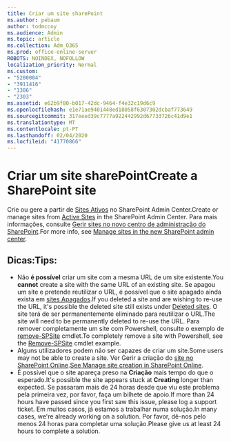 ```yaml
---
title: Criar um site sharePoint
ms.author: pebaum
author: todmccoy
ms.audience: Admin
ms.topic: article
ms.collection: Adm_O365
ms.prod: office-online-server
ROBOTS: NOINDEX, NOFOLLOW
localization_priority: Normal
ms.custom:
- "5200004"
- "3911416"
- "1386"
- "2303"
ms.assetid: e62b9f80-b017-42dc-9464-f4e32c19d6c9
ms.openlocfilehash: e1e71ae9401448ed18058f6307302dcbaf773649
ms.sourcegitcommit: 317eeed39c7777a922442992d67733726c41d9e1
ms.translationtype: MT
ms.contentlocale: pt-PT
ms.lasthandoff: 02/04/2020
ms.locfileid: "41770866"
---
```

# <a name="create-a-sharepoint-site"></a><span data-ttu-id="8ec93-102">Criar um site sharePoint</span><span class="sxs-lookup"><span data-stu-id="8ec93-102">Create a SharePoint site</span></span>

<span data-ttu-id="8ec93-103">Crie ou gere a partir de [Sites Ativos](https://admin.microsoft.com/sharepoint?page=sitemanagement&modern=true) no SharePoint Admin Center.</span><span class="sxs-lookup"><span data-stu-id="8ec93-103">Create or manage sites from [Active Sites](https://admin.microsoft.com/sharepoint?page=sitemanagement&modern=true) in the SharePoint Admin Center.</span></span> <span data-ttu-id="8ec93-104">Para mais informações, consulte [Gerir sites no novo centro de administração do SharePoint](https://docs.microsoft.com/sharepoint/manage-site-creation).</span><span class="sxs-lookup"><span data-stu-id="8ec93-104">For more info, see [Manage sites in the new SharePoint admin center](https://docs.microsoft.com/sharepoint/manage-site-creation).</span></span> 

## <a name="tips"></a><span data-ttu-id="8ec93-105">Dicas:</span><span class="sxs-lookup"><span data-stu-id="8ec93-105">Tips:</span></span>

- <span data-ttu-id="8ec93-106">Não **é possível** criar um site com a mesma URL de um site existente.</span><span class="sxs-lookup"><span data-stu-id="8ec93-106">You **cannot** create a site with the same URL of an existing site.</span></span> <span data-ttu-id="8ec93-107">Se apagou um site e pretende reutilizar o URL, é possível que o site apagado ainda exista em [sites Apagados](https://admin.microsoft.com/sharepoint?page=recyclebin&modern=true).</span><span class="sxs-lookup"><span data-stu-id="8ec93-107">If you deleted a site and are wishing to re-use the URL, it's possible the deleted site still exists under [Deleted sites](https://admin.microsoft.com/sharepoint?page=recyclebin&modern=true).</span></span> <span data-ttu-id="8ec93-108">O site terá de ser permanentemente eliminado para reutilizar o URL.</span><span class="sxs-lookup"><span data-stu-id="8ec93-108">The site will need to be permanently deleted to re-use the URL.</span></span> <span data-ttu-id="8ec93-109">Para remover completamente um site com Powershell, consulte o exemplo de [remove-SPSite](https://docs.microsoft.com/sharepoint/manage-sites-in-new-admin-center#delete-a-site) cmdlet.</span><span class="sxs-lookup"><span data-stu-id="8ec93-109">To completely remove a site with Powershell, see the [Remove-SPSite](https://docs.microsoft.com/sharepoint/manage-sites-in-new-admin-center#delete-a-site) cmdlet example.</span></span>
- <span data-ttu-id="8ec93-110">Alguns utilizadores podem não ser capazes de criar um site.</span><span class="sxs-lookup"><span data-stu-id="8ec93-110">Some users may not be able to create a site.</span></span> <span data-ttu-id="8ec93-111">Ver Gerir a criação do [site no SharePoint Online](https://docs.microsoft.com/sharepoint/manage-site-creation).</span><span class="sxs-lookup"><span data-stu-id="8ec93-111">[See Manage site creation in SharePoint Online](https://docs.microsoft.com/sharepoint/manage-site-creation).</span></span>
- <span data-ttu-id="8ec93-112">É possível que o site apareça preso na **Criação** mais tempo do que o esperado.</span><span class="sxs-lookup"><span data-stu-id="8ec93-112">It's possible the site appears stuck at **Creating** longer than expected.</span></span> <span data-ttu-id="8ec93-113">Se passaram mais de 24 horas desde que viu este problema pela primeira vez, por favor, faça um bilhete de apoio.</span><span class="sxs-lookup"><span data-stu-id="8ec93-113">If more than 24 hours have passed since you first saw this issue, please log a support ticket.</span></span> <span data-ttu-id="8ec93-114">Em muitos casos, já estamos a trabalhar numa solução.</span><span class="sxs-lookup"><span data-stu-id="8ec93-114">In many cases, we're already working on a solution.</span></span> <span data-ttu-id="8ec93-115">Por favor, dê-nos pelo menos 24 horas para completar uma solução.</span><span class="sxs-lookup"><span data-stu-id="8ec93-115">Please give us at least 24 hours to complete a solution.</span></span>
